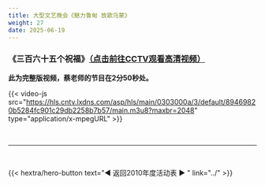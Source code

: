 ```yaml
---
title: 大型文艺晚会《魅力鲁甸 放歌乌蒙》
weight: 27
date: 2025-06-19
---
```


### 《三百六十五个祝福》[（点击前往CCTV观看高清视频）](https://tv.cctv.com/2010/08/14/VIDEcJ23R4HWIhvuVXfEiFkO100814.shtml)

**此为完整版视频，蔡老师的节目在2分50秒处。**

{{< video-js src="https://hls.cntv.lxdns.com/asp/hls/main/0303000a/3/default/89469820b5284fc901c29db2258b7b57/main.m3u8?maxbr=2048" type="application/x-mpegURL" >}}




<br>
<hr>
<br>

{{< hextra/hero-button text="◀ 返回2010年度活动表 ▶ " link="../" >}}
